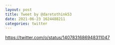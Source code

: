```yaml
--- 
layout: post 
title: Tweet by @daretothink53 
date: 2021-06-23 1624488211 
categories: twitter 
--- 
```

https://twitter.com/o/status/1407831686948311047